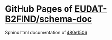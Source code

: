 GitHub Pages of [EUDAT-B2FIND/schema-doc](https://github.com/EUDAT-B2FIND/schema-doc.git)
===
Sphinx html documentation of [480e1506](https://github.com/EUDAT-B2FIND/schema-doc/tree/480e150684f98f28de87be6bd440b4f71528b2f8)
